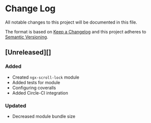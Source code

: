 # Change Log

All notable changes to this project will be documented in this file.

The format is based on [Keep a Changelog](http://keepachangelog.com/)
and this project adheres to [Semantic Versioning](http://semver.org/).

## [Unreleased][]

### Added

- Created `ngx-scroll-lock` module
- Added tests for module
- Configuring coveralls
- Added Circle-CI integration

### Updated

- Decreased module bundle size
